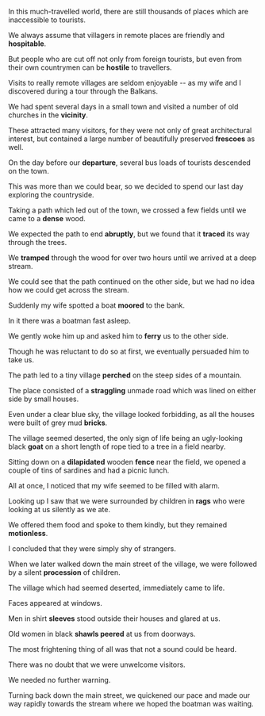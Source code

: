 In this much-travelled world, there are still thousands of places which are inaccessible to tourists.

We always assume that villagers in remote places are friendly and **hospitable**.

But people who are cut off not only from foreign tourists, but even from their own countrymen can be **hostile** to travellers.

Visits to really remote villages are seldom enjoyable -- as my wife and I discovered during a tour through the Balkans.

We had spent several days in a small town and visited a number of old churches in the **vicinity**.

These attracted many visitors, for they were not only of great architectural interest, but contained a large number of beautifully preserved **frescoes** as well.

On the day before our **departure**, several bus loads of tourists descended on the town.

This was more than we could bear, so we decided to spend our last day exploring the countryside.

Taking a path which led out of the town, we crossed a few fields until we came to a **dense** wood.

We expected the path to end **abruptly**, but we found that it **traced** its way through the trees.

We **tramped** through the wood for over two hours until we arrived at a deep stream.

We could see that the path continued on the other side, but we had no idea how we could get across the stream.

Suddenly my wife spotted a boat **moored** to the bank.

In it there was a boatman fast asleep.

We gently woke him up and asked him to **ferry** us to the other side.

Though he was reluctant to do so at first, we eventually persuaded him to take us.

The path led to a tiny village **perched** on the steep sides of a mountain.

The place consisted of a **straggling** unmade road which was lined on either side by small houses.

Even under a clear blue sky, the village looked forbidding, as all the houses were built of grey mud **bricks**.

The village seemed deserted, the only sign of life being an ugly-looking black **goat** on a short length of rope tied to a tree in a field nearby.

Sitting down on a **dilapidated** wooden **fence** near the field, we opened a couple of tins of sardines and had a picnic lunch.

All at once, I noticed that my wife seemed to be filled with alarm.

Looking up I saw that we were surrounded by children in **rags** who were looking at us silently as we ate.

We offered them food and spoke to them kindly, but they remained **motionless**.

I concluded that they were simply shy of strangers.

When we later walked down the main street of the village, we were followed by a silent **procession** of children.

The village which had seemed deserted, immediately came to life.

Faces appeared at windows.

Men in shirt **sleeves** stood outside their houses and glared at us.

Old women in black **shawls peered** at us from doorways.

The most frightening thing of all was that not a sound could be heard.

There was no doubt that we were unwelcome visitors.

We needed no further warning.

Turning back down the main street, we quickened our pace and made our way rapidly towards the stream where we hoped the boatman was waiting.